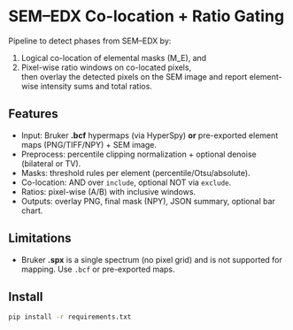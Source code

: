 # SEM–EDX Co-location + Ratio Gating

Pipeline to detect phases from SEM–EDX by:
1) Logical co-location of elemental masks \(M_E\), and  
2) Pixel-wise ratio windows on co-located pixels,  
then overlay the detected pixels on the SEM image and report element-wise intensity sums and total ratios.

## Features
- Input: Bruker **.bcf** hypermaps (via HyperSpy) **or** pre-exported element maps (PNG/TIFF/NPY) + SEM image.
- Preprocess: percentile clipping normalization + optional denoise (bilateral or TV).
- Masks: threshold rules per element (percentile/Otsu/absolute).
- Co-location: AND over `include`, optional NOT via `exclude`.
- Ratios: pixel-wise \(A/B\) with inclusive windows.
- Outputs: overlay PNG, final mask (NPY), JSON summary, optional bar chart.

## Limitations
- Bruker **.spx** is a single spectrum (no pixel grid) and is not supported for mapping. Use `.bcf` or pre-exported maps.

## Install
```bash
pip install -r requirements.txt
